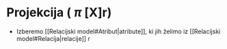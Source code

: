 # Projekcija ( $\pi$ [X]r)
- Izberemo [[Relacijski model#Atribut|atribute]], ki jih želimo iz [[Relacijski model#Relacija|relacije]] r